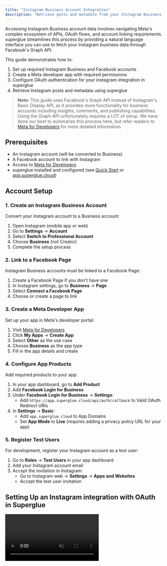 ```yaml
---
title: "Instagram Business Account Integration"
description: "Retrieve posts and metadata from your Instagram Business accounts using superglue"
---
```


Accessing Instagram Business account data involves navigating Meta's complex ecosystem of APIs, OAuth flows, and account linking requirements. superglue streamlines this process by providing a natural language interface you can use to fetch your Instagram business data through Facebook's Graph API.

This guide demonstrates how to:

1. Set up required Instagram Business and Facebook accounts
2. Create a Meta developer app with required permissions
3. Configure OAuth authentication for your instagram integration in superglue
4. Retrieve Instagram posts and metadata using superglue

> **Note:** This guide uses Facebook's Graph API instead of Instagram's Basic Display API, as it provides more functionality for business accounts including insights, comments, and publishing capabilities. Using the Graph API unfortunately requires a LOT of setup. We have done our best to summarize this process here, but refer readers to [Meta for Developers](https://developers.facebook.com/) for more detailed information.

## Prerequisites

- An Instagram account (will be converted to Business)
- A Facebook account to link with Instagram
- Access to [Meta for Developers](https://developers.facebook.com/)
- superglue installed and configured (see [Quick Start](/introduction#quick-start) or [app.superglue.cloud](app.superglue.cloud))

## Account Setup

### 1. Create an Instagram Business Account

Convert your Instagram account to a Business account:

1. Open Instagram (mobile app or web)
2. Go to **Settings** → **Account**
3. Select **Switch to Professional Account**
4. Choose **Business** (not Creator)
5. Complete the setup process

### 2. Link to a Facebook Page

Instagram Business accounts must be linked to a Facebook Page:

1. Create a Facebook Page if you don't have one
2. In Instagram settings, go to **Business** → **Page**
3. Select **Connect a Facebook Page**
4. Choose or create a page to link

### 3. Create a Meta Developer App

Set up your app in Meta's developer portal:

1. Visit [Meta for Developers](https://developers.facebook.com/)
2. Click **My Apps** → **Create App**
3. Select **Other** as the use case
4. Choose **Business** as the app type
5. Fill in the app details and create

### 4. Configure App Products

Add required products to your app:

1. In your app dashboard, go to **Add Product**
2. Add **Facebook Login for Business**
3. Under **Facebook Login for Business** → **Settings**:
   - Add `https://app.superglue.cloud/api/auth/callback` to Valid OAuth Redirect URIs
4. In **Settings** → **Basic**:
   - Add `app.superglue.cloud` to App Domains
   - Set **App Mode** to **Live** (requires adding a privacy policy URL for your app)

### 5. Register Test Users

For development, register your Instagram account as a test user:

1. Go to **Roles** → **Test Users** in your app dashboard
2. Add your Instagram account email
3. Accept the invitation in Instagram:
   - Go to Instagram web → **Settings** → **Apps and Websites**
   - Accept the test user invitation

## Setting Up an Instagram integration with OAuth in Superglue

<video autoPlay muted loop playsInline className="w-full aspect-video" src="https://superglue.cloud/files/instagram-setup.mp4" />

> **Note:** The Meta Graph API does not fully follow the OAuth 2.0 standards. It provides a long-lived access token without a refresh token that needs to be manually refreshed every 60 days. superglue will flag this, but any Meta integrations will need to be reauthenticated every 60 days.

## Retrieving Instagram Posts

Once authenticated, you can fetch your Instagram business account data and all posts:

```typescript
import { SuperglueClient } from "@superglue/client";
import { z } from "zod";
import { zodToJsonSchema } from "zod-to-json-schema";

// Schema for Instagram business account and posts
const instagramSchema = z.object({
  account: z.object({
    id: z.string(),
    username: z.string(),
    name: z.string()
  }).describe("Instagram business account linked to the Facebook page"),
  posts: z.array(
    z.object({
      id: z.string(),
      caption: z.string().optional(),
      media_url: z.string(),
      timestamp: z.string()
    })
  ).describe("All posts from the Instagram business account")
});

const superglue = new SuperglueClient({
  apiKey: "YOUR_SUPERGLUE_API_KEY"
});

async function fetchInstagramData() {
  const workflow = await superglue.buildWorkflow({
    instruction: "Fetch the instagram business account linked to my facebook page. Retrieve account data and all of my posts.",
    payload: {},
    integrationIds: ["instagram_business"],
    responseSchema: zodToJsonSchema(instagramSchema)
  });

  const result = await superglue.executeWorkflow({
    workflow: workflow
  });

  if (result.success) {
    console.log("Instagram data fetched:", result.data);
    console.log(`Account: @${result.data.account.username}`);
    console.log(`Found ${result.data.posts.length} posts`);
    
    // Example output:
    // {
    //   "account": {
    //     "id": "17841476484763742",
    //     "username": "michael_sg_test",
    //     "name": "Michael Fuest"
    //   },
    //   "posts": [
    //     {
    //       "id": "18084620779798785",
    //       "caption": "Hello world",
    //       "media_url": "https://scontent-muc2-1.cdninstagram.com/...",
    //       "timestamp": "2025-07-31T10:00:11+0000"
    //     }
    //   ]
    // }
  } else {
    console.error("Error:", result.error);
  }
}

fetchInstagramData();
```

> **Note:** To access live public data from accounts not registered as test users in your app, your Meta developer app must go through the App Review process. This is required by Meta for production use. See [Meta's App Review documentation](https://developers.facebook.com/docs/app-review) for detailed requirements and submission guidelines.

## Troubleshooting

### "No Instagram Business Account found"
- Verify your Instagram account is converted to Business (not Personal or Creator)
- Check that it's properly linked to a Facebook Page
- Ensure the Facebook Page is accessible by your app

### "Insufficient permissions"
- Confirm all required scopes were approved during OAuth
- Check that your app is in Live mode
- For test users, verify the invitation was accepted in Instagram

### "Invalid OAuth token"
- Re-authenticate by clicking "Connect with OAuth" again
- Check that your app's OAuth redirect URI matches exactly
- Verify App ID and App Secret are correct

## App Review for Production

To access data from non-test users, submit your app for review:

1. Go to **App Review** → **Permissions and Features**
2. Request the required permissions
3. Provide use case descriptions and screencasts
4. Wait for Meta's approval

## Next Steps

- Sign up for [superglue](https://app.superglue.cloud) to start building integrations
- Explore [MCP (Model Context Protocol)](/docs/mcp/mcp-guide) for AI-powered workflow creation
- Check out the [Google Ads OAuth guide](/docs/guides/google-ads) for another complex OAuth integration example
- Build workflows to sync Instagram data with your data warehouse or analytics platform
